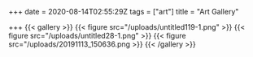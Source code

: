 +++
date = 2020-08-14T02:55:29Z
tags = ["art"]
title = "Art Gallery"

+++
{{< gallery >}}
{{< figure src="/uploads/untitled119-1.png" >}}
{{< figure src="/uploads/untitled28-1.png" >}}
{{< figure src="/uploads/20191113_150636.png >}}
{{< /gallery >}}